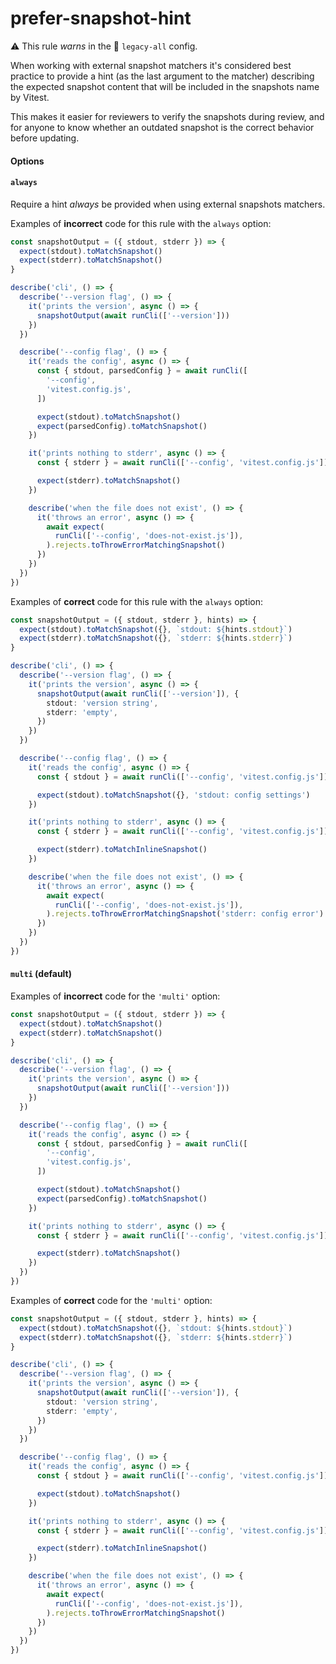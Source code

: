 # prefer-snapshot-hint

⚠️ This rule _warns_ in the 🔵 `legacy-all` config.

<!-- end auto-generated rule header -->

When working with external snapshot matchers it's considered best practice to
provide a hint (as the last argument to the matcher) describing the expected
snapshot content that will be included in the snapshots name by Vitest.

This makes it easier for reviewers to verify the snapshots during review, and
for anyone to know whether an outdated snapshot is the correct behavior before
updating.

#### Options

#### `always`

Require a hint _always_ be provided when using external snapshots matchers.

Examples of **incorrect** code for this rule with the `always` option:

```ts
const snapshotOutput = ({ stdout, stderr }) => {
  expect(stdout).toMatchSnapshot()
  expect(stderr).toMatchSnapshot()
}

describe('cli', () => {
  describe('--version flag', () => {
    it('prints the version', async () => {
      snapshotOutput(await runCli(['--version']))
    })
  })

  describe('--config flag', () => {
    it('reads the config', async () => {
      const { stdout, parsedConfig } = await runCli([
        '--config',
        'vitest.config.js',
      ])

      expect(stdout).toMatchSnapshot()
      expect(parsedConfig).toMatchSnapshot()
    })

    it('prints nothing to stderr', async () => {
      const { stderr } = await runCli(['--config', 'vitest.config.js'])

      expect(stderr).toMatchSnapshot()
    })

    describe('when the file does not exist', () => {
      it('throws an error', async () => {
        await expect(
          runCli(['--config', 'does-not-exist.js']),
        ).rejects.toThrowErrorMatchingSnapshot()
      })
    })
  })
})
```

Examples of **correct** code for this rule with the `always` option:

```ts
const snapshotOutput = ({ stdout, stderr }, hints) => {
  expect(stdout).toMatchSnapshot({}, `stdout: ${hints.stdout}`)
  expect(stderr).toMatchSnapshot({}, `stderr: ${hints.stderr}`)
}

describe('cli', () => {
  describe('--version flag', () => {
    it('prints the version', async () => {
      snapshotOutput(await runCli(['--version']), {
        stdout: 'version string',
        stderr: 'empty',
      })
    })
  })

  describe('--config flag', () => {
    it('reads the config', async () => {
      const { stdout } = await runCli(['--config', 'vitest.config.js'])

      expect(stdout).toMatchSnapshot({}, 'stdout: config settings')
    })

    it('prints nothing to stderr', async () => {
      const { stderr } = await runCli(['--config', 'vitest.config.js'])

      expect(stderr).toMatchInlineSnapshot()
    })

    describe('when the file does not exist', () => {
      it('throws an error', async () => {
        await expect(
          runCli(['--config', 'does-not-exist.js']),
        ).rejects.toThrowErrorMatchingSnapshot('stderr: config error')
      })
    })
  })
})
```

#### `multi` (default)

Examples of **incorrect** code for the `'multi'` option:

```ts
const snapshotOutput = ({ stdout, stderr }) => {
  expect(stdout).toMatchSnapshot()
  expect(stderr).toMatchSnapshot()
}

describe('cli', () => {
  describe('--version flag', () => {
    it('prints the version', async () => {
      snapshotOutput(await runCli(['--version']))
    })
  })

  describe('--config flag', () => {
    it('reads the config', async () => {
      const { stdout, parsedConfig } = await runCli([
        '--config',
        'vitest.config.js',
      ])

      expect(stdout).toMatchSnapshot()
      expect(parsedConfig).toMatchSnapshot()
    })

    it('prints nothing to stderr', async () => {
      const { stderr } = await runCli(['--config', 'vitest.config.js'])

      expect(stderr).toMatchSnapshot()
    })
  })
})
```

Examples of **correct** code for the `'multi'` option:

```ts
const snapshotOutput = ({ stdout, stderr }, hints) => {
  expect(stdout).toMatchSnapshot({}, `stdout: ${hints.stdout}`)
  expect(stderr).toMatchSnapshot({}, `stderr: ${hints.stderr}`)
}

describe('cli', () => {
  describe('--version flag', () => {
    it('prints the version', async () => {
      snapshotOutput(await runCli(['--version']), {
        stdout: 'version string',
        stderr: 'empty',
      })
    })
  })

  describe('--config flag', () => {
    it('reads the config', async () => {
      const { stdout } = await runCli(['--config', 'vitest.config.js'])

      expect(stdout).toMatchSnapshot()
    })

    it('prints nothing to stderr', async () => {
      const { stderr } = await runCli(['--config', 'vitest.config.js'])

      expect(stderr).toMatchInlineSnapshot()
    })

    describe('when the file does not exist', () => {
      it('throws an error', async () => {
        await expect(
          runCli(['--config', 'does-not-exist.js']),
        ).rejects.toThrowErrorMatchingSnapshot()
      })
    })
  })
})
```
